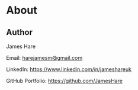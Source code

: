 # About

## Author
James Hare

Email: harejamesm@gmail.com

LinkedIn: https://www.linkedin.com/in/jameshareuk

GitHub Portfolio: https://github.com/JamesHare